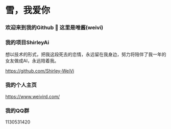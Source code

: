 # 雪，我爱你

### 欢迎来到我的Github 👋 这里是唯酱(weivi)

### 我的项目ShirleyAi

  想以技术的形式，把我这段死去的恋情，永远留在我身边，努力将陪伴了我一年的女友做成AI，永远陪着我。

  https://github.com/Shirley-WeiVi

### 我的个人主页
https://www.weivird.com/

### 我的QQ群
1130531420

<!--
**weivis/weivis** is a ✨ _special_ ✨ repository because its `README.md` (this file) appears on your GitHub profile.

Here are some ideas to get you started:

- 🔭 I’m currently working on ...
- 🌱 I’m currently learning ...
- 👯 I’m looking to collaborate on ...
- 🤔 I’m looking for help with ...
- 💬 Ask me about ...
- 📫 How to reach me: ...
- 😄 Pronouns: ...
- ⚡ Fun fact: ...
-->
